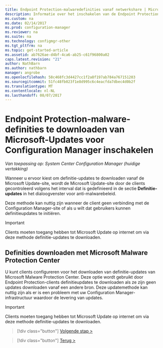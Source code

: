 ```yaml
---
title: Endpoint Protection-malwaredefinities vanaf netwerkshare | Microsoft Docs
description: Informatie over het inschakelen van de Endpoint Protection-malware-definities van Microsoft-Updates voor Configuration Manager te downloaden.
ms.custom: na
ms.date: 02/14/2017
ms.prod: configuration-manager
ms.reviewer: na
ms.suite: na
ms.technology: configmgr-other
ms.tgt_pltfrm: na
ms.topic: get-started-article
ms.assetid: ab7626ae-d4bf-4ca6-ab25-c61f96800a02
caps.latest.revision: "21"
author: NathBarn
ms.author: nathbarn
manager: angrobe
ms.openlocfilehash: 58c468fc3d4427cc1f2a8f197ab784a767151203
ms.sourcegitcommit: 51fc48fb023f1e8d995c6c4eacfda7dbec4d0b2f
ms.translationtype: MT
ms.contentlocale: nl-NL
ms.lasthandoff: 08/07/2017
---
```

# <a name="enable-endpoint-protection-malware-definitions-to-download-from-microsoft-updates-for-configuration-manager"></a>Endpoint Protection-malware-definities te downloaden van Microsoft-Updates voor Configuration Manager inschakelen

*Van toepassing op: System Center Configuration Manager (huidige vertakking)*


 Wanneer u ervoor kiest om definitie-updates te downloaden vanaf de Microsoft Update-site, wordt de Microsoft Update-site door de clients gecontroleerd volgens het interval dat is gedefinieerd in de sectie **Definitie-updates** in het dialoogvenster voor anti-malwarebeleid.

 Deze methode kan nuttig zijn wanneer de client geen verbinding met de Configuration Manager-site of als u wilt dat gebruikers kunnen definitieupdates te initiëren.

> [!IMPORTANT]
>  Clients moeten toegang hebben tot Microsoft Update op internet om via deze methode definitie-updates te downloaden.

## <a name="using-the-microsoft-malware-protection-center-to-download-definitions"></a>Definities downloaden met Microsoft Malware Protection Center
 U kunt clients configureren voor het downloaden van definitie-updates van Microsoft Malware Protection Center. Deze optie wordt gebruikt door Endpoint Protection-clients definitieupdates te downloaden als ze zijn geen updates downloaden vanaf een andere bron. Deze updatemethode kan nuttig zijn als er is een probleem met uw Configuration Manager-infrastructuur waardoor de levering van updates.

> [!IMPORTANT]
>  Clients moeten toegang hebben tot Microsoft Update op internet om via deze methode definitie-updates te downloaden.


> [!div class="button"]
[Volgende stap >](endpoint-antimalware-policies.md)

> [!div class="button"]
[Terug >](endpoint-configure-alerts.md)
